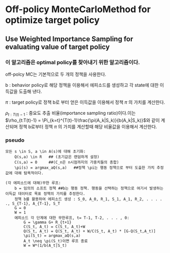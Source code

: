 # Off-policy MonteCarloMethod for optimize target policy
## Use Weighted Importance Sampling for evaluating value of target policy

### 이 알고리즘은 optimal policy를 찾아내기 위한 알고리즘이다.

off-polcy MC는 기본적으로 두 개의 정책을 사용한다.

b : behavior policy로 해당 정책을 이용해서 에피소드를 생성하고 각 state에 대한 이득값을 도출해 낸다.

$\pi$ : target policy로 정책 b로 부터 얻은 이득값을 이용해서 정책 $\pi$ 의 가치를 계산한다. 

$\rho_{t:T(t)-1}$ : 중요도 추출 비율(importance sampling ratio)이다.이는 $\rho_{t:T(t)-1} = \Pi_{k=t}^{T(t)-1}\frac{\pi(A_k|S_k)}{b(A_k|S_k)}$와 같이 계산되며 
정책 b로부터 정책 $\pi$ 의 가치를 계산할때 해당 비율값을 이용해서 계산한다.



### pseudo
```
모든 s \in S, a \in A(s)에 대해 초기화:
	Q(s,a) \in R   ## (초기값은 랜덤하게 설정)
	C(s,a) = 0     ##(C_n은 n시점까지의 가중치들의 총합)
	\pi(s) = argmax_aQ(s,a)   ##정책 \pi는 행동 정책으로 부터 도출한 가치 추정값에 대해 탐욕적이다.

(각 에피소드에 대해)무한 루프:
	b = 임의의 소프트 정책 ##b는 행동 정책. 행동을 선택하는 정책으로 여기서 발생하는 이득값 데이터로 목표 정책의 가치를 추정한다.  
	정책 b를 활용하여 에피소드 생성 : S_0, A_0, R_1, S_1, A_1, R_2, . . . . ., S_{T-1}, A_{T-1}, S_T
	G = 0
	W = 1
	에피소드 각 단계에 대한 무한루프, t= T-1, T-2, . . . , 0:
		G = \gamma G+ R_{t+1}
		C(S_t, A_t) = C(S_t, A_t)+W
		Q(S_t, A_t) = Q(S_t, A_t) + W/C(S_t, A_t) * [G-Q(S_t,A_t)]
		\pi(S_t) = argmax_aQ(s,a)
		A_t \neq \pi(S_t)이면 루프 종료
		W = W*(1/b(A_t|S_t)
```
